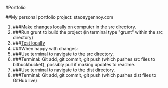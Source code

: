 #Portfolio

##My personal portfolio project: staceygennoy.com

1. ###Make changes locally on computer in the src directory.
1. ###Run grunt to build the project (in terminal type "grunt" within the src directory)
1. ###[Test locally](http://0.0.0.0:9002)
1. ###When happy with changes:
1.   ###Use terminal to navigate to the src directory.
1.   ###Terminal: Git add, git commit, git push (which pushes src files to bitbuckbucket), possibly pull if making updates to readme.
1.   ###Use terminal to navigate to the dist directory.
1.   ###Terminal: Git add, git commit, git push (which pushes dist files to GitHub live)
